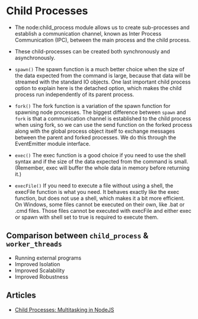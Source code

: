 # Child Processes

- The node:child_process module allows us to create sub-processes and establish a communication channel,
  known as Inter Process Communication (IPC), between the main process and the child process.

- These child-processes can be created both synchronously and asynchronously.

- `spawn()` The spawn function is a much better choice when the size of the data expected from the command is large,
  because that data will be streamed with the standard IO objects. One last important child process option to explain
  here is the detached option, which makes the child process run independently of its parent process.

- `fork()` The fork function is a variation of the spawn function for spawning node processes.
  The biggest difference between `spawn` and `fork` is that a communication channel is established to the child process
  when using fork, so we can use the send function on the forked process along with the global process object itself
  to exchange messages between the parent and forked processes. We do this through the EventEmitter module interface.

- `exec()` The exec function is a good choice if you need to use the shell syntax and if the size of the data expected from
  the command is small. (Remember, exec will buffer the whole data in memory before returning it.)

- `execFile()` If you need to execute a file without using a shell, the execFile function is what you need.
  It behaves exactly like the exec function, but does not use a shell, which makes it a bit more efficient.
  On Windows, some files cannot be executed on their own, like .bat or .cmd files. Those files cannot be executed with
  execFile and either exec or spawn with shell set to true is required to execute them.

## Comparison between `child_process` & `worker_threads`

- Running external programs
- Improved Isolation
- Improved Scalability
- Improved Robustness

## Articles

- [Child Processes: Multitasking in NodeJS](https://medium.com/@manikmudholkar831995/child-processes-multitasking-in-nodejs-751f9f7a85c8)
